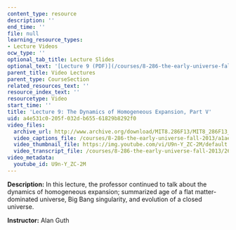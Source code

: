 ```yaml
---
content_type: resource
description: ''
end_time: ''
file: null
learning_resource_types:
- Lecture Videos
ocw_type: ''
optional_tab_title: Lecture Slides
optional_text: '[Lecture 9 (PDF)](/courses/8-286-the-early-universe-fall-2013/resources/mit8_286f13_lec09)'
parent_title: Video Lectures
parent_type: CourseSection
related_resources_text: ''
resource_index_text: ''
resourcetype: Video
start_time: ''
title: 'Lecture 9: The Dynamics of Homogeneous Expansion, Part V'
uid: a4e531c0-205f-032d-b655-61829b8292f0
video_files:
  archive_url: http://www.archive.org/download/MIT8.286F13/MIT8_286F13_lec09_300k.mp4
  video_captions_file: /courses/8-286-the-early-universe-fall-2013/a1aecbf6a9cc5a149b791a406921afcf_U9n-Y_ZC-2M.vtt
  video_thumbnail_file: https://img.youtube.com/vi/U9n-Y_ZC-2M/default.jpg
  video_transcript_file: /courses/8-286-the-early-universe-fall-2013/267c7e3266416a08c2d8445fb5817888_U9n-Y_ZC-2M.pdf
video_metadata:
  youtube_id: U9n-Y_ZC-2M
---
```


**Description:** In this lecture, the professor continued to talk about the dynamics of homogeneous expansion; summarized age of a flat matter-dominated universe, Big Bang singularity, and evolution of a closed universe.

**Instructor:** Alan Guth
